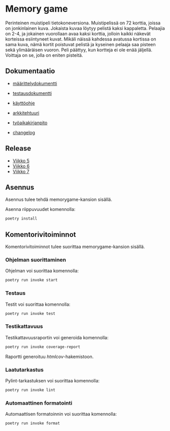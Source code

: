 # Memory game

Perinteinen muistipeli tietokoneversiona. Muistipelissä on 72 korttia, joissa on jonkinlainen kuva. Jokaista kuvaa löytyy pelistä kaksi kappaletta. Pelaajia on 2-4, ja jokainen vuorollaan avaa kaksi korttia, jolloin kaikki näkevät korteissa esiintyneet kuvat. Mikäli näissä kahdessa avatussa kortissa on sama kuva, nämä kortit poistuvat pelistä ja kyseinen pelaaja saa pisteen sekä ylimääräisen vuoron. Peli päättyy, kun kortteja ei ole enää jäljellä. Voittaja on se, jolla on eniten pisteitä.

## Dokumentaatio

- [määrittelydokumentti](https://github.com/minttugomez/ot-harjoitustyo/tree/master/memory-game/dokumentaatio/maarittelydokumentti.md)

- [testausdokumentti](https://github.com/minttugomez/ot-harjoitustyo/tree/master/memory-game/dokumentaatio/testausdokumentti.md)

- [käyttöohje](https://github.com/minttugomez/ot-harjoitustyo/tree/master/memory-game/dokumentaatio/kayttoohje.md)

- [arkkitehtuuri](https://github.com/minttugomez/ot-harjoitustyo/tree/master/memory-game/dokumentaatio/arkkitehtuuri.md)

- [työaikakirjanpito](https://github.com/minttugomez/ot-harjoitustyo/tree/master/memory-game/dokumentaatio/tyoaikakirjanpito.md)

- [changelog](https://github.com/minttugomez/ot-harjoitustyo/tree/master/memory-game/dokumentaatio/changelog.md)

## Release

- [Viikko 5](https://github.com/minttugomez/ot-harjoitustyo/releases/tag/viikko5)
- [Viikko 6](https://github.com/minttugomez/ot-harjoitustyo/releases/tag/viikko6)
- [Viikko 7](https://github.com/minttugomez/ot-harjoitustyo/releases/tag/viikko7)

## Asennus

Asennus tulee tehdä memorygame-kansion sisällä.

Asenna riippuvuudet komennolla:

```bash
poetry install
```

## Komentorivitoiminnot

Komentorivitoiminnot tulee suorittaa memorygame-kansion sisällä.

### Ohjelman suorittaminen

Ohjelman voi suorittaa komennolla:

```bash
poetry run invoke start
```

### Testaus

Testit voi suorittaa komennolla:

```bash
poetry run invoke test
```

### Testikattavuus

Testikattavuusraportin voi generoida komennolla:

```bash
poetry run invoke coverage-report
```

Raportti generoituu _htmlcov_-hakemistoon.

### Laatutarkastus

Pylint-tarkastuksen voi suorittaa komennolla:

```bash
poetry run invoke lint
```

### Automaattinen formatointi

Automaattisen formatoinnin voi suorittaa komennolla:

```bash
poetry run invoke format
```
